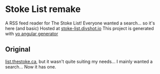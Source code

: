 # Stoke List remake

A RSS feed reader for The Stoke List!
Everyone wanted a search... so it's here (and basic)
Hosted at [stoke-list.divshot.io](http://stoke-list.divshot.io)
This project is generated with [yo angular generator](https://github.com/yeoman/generator-angular)

## Original

[list.thestoke.ca](http://list.thestoke.ca), but it wasn't quite suiting my needs...
I mainly wanted a search...
Now it has one.
